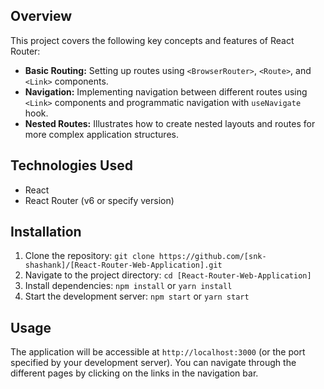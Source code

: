 ## Overview

This project covers the following key concepts and features of React Router:

* **Basic Routing:** Setting up routes using `<BrowserRouter>`, `<Route>`, and `<Link>` components.
* **Navigation:** Implementing navigation between different routes using `<Link>` components and programmatic navigation with `useNavigate` hook.
* **Nested Routes:**  Illustrates how to create nested layouts and routes for more complex application structures.

## Technologies Used

* React
* React Router (v6 or specify version)

## Installation

1. Clone the repository: `git clone https://github.com/[snk-shashank]/[React-Router-Web-Application].git`
2. Navigate to the project directory: `cd [React-Router-Web-Application]`
3. Install dependencies: `npm install` or `yarn install`
4. Start the development server: `npm start` or `yarn start`

## Usage

The application will be accessible at `http://localhost:3000` (or the port specified by your development server).  You can navigate through the different pages by clicking on the links in the navigation bar.
